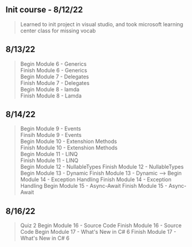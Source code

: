 

## Init course - 8/12/22
> Learned to init project in visual studio, and took microsoft learning center class for missing vocab  

## 8/13/22
> Begin Module 6 - Generics  
> Finish Module 6 - Generics  
> Begin Module 7 - Delegates  
> Finish Module 7 - Delegates  
> Begin Module 8 - lamda  
> Finish Module 8 - Lamda  

## 8/14/22
> Begin Module 9 - Events  
> Finsih Module 9 - Events  
> Begin Module 10 - Extenshion Methods  
> Finish Module 10 - Extenshion Methods  
> Begin Module 11 - LINQ  
> Finish Module 11 - LINQ  
> Begin Module 12 - NullableTypes
> Finish Module 12 - NullableTypes
> Begin Module 13 - Dynamic
> Finish Module 13 - Dynamic -->
> Begin Module 14 - Exception Handling
> Finish Module 14 - Exception Handling
> Begin Module 15 - Async-Await
> Finish Module 15 - Async-Await

## 8/16/22
> Quiz 2
> Begin Module 16 - Source Code
> Finish Module 16 - Source Code
> Begin Module 17 - What's New in C# 6
> Finish Module 17 - What's New in C# 6


